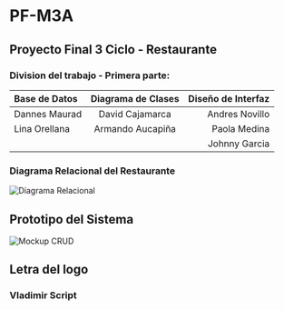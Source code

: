 # PF-M3A 

## Proyecto Final 3 Ciclo - Restaurante

### Division del trabajo - Primera parte: 

| Base de Datos | Diagrama de Clases | Diseño de Interfaz |
| :------------ | :----------------: | -----------------: | 
| Dannes Maurad | David Cajamarca    | Andres Novillo     | 
| Lina Orellana | Armando Aucapiña   | Paola Medina       | 
|               |                    | Johnny Garcia      |

### Diagrama Relacional del Restaurante

![Diagrama Relacional](https://github.com/Taguz98/PF-M3A/blob/master/Diagramas/DR.jpg "Relacional") 

## Prototipo del Sistema 

![Mockup CRUD](https://github.com/Taguz98/PF-M3A/blob/master/Prototipos/VistaCRUD.jpg "CRUD") 

## Letra del logo  

### Vladimir Script
